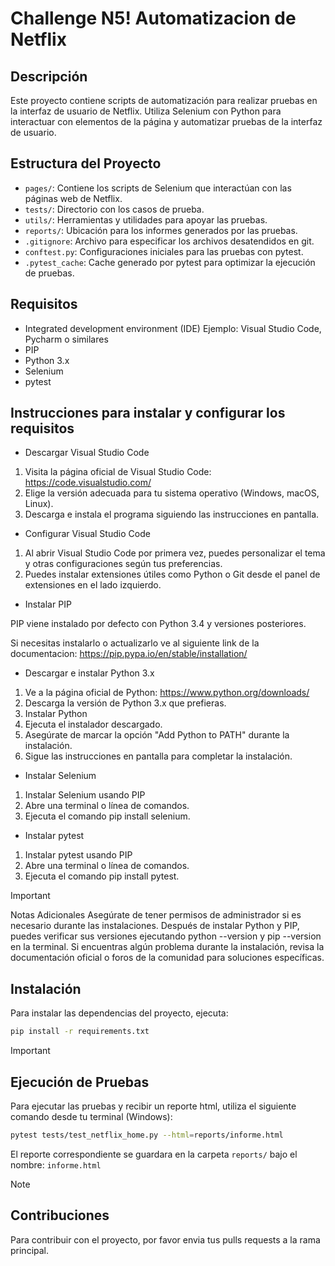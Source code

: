 # Challenge N5! Automatizacion de Netflix

## Descripción

Este proyecto contiene scripts de automatización para realizar pruebas en la interfaz de usuario de Netflix. Utiliza Selenium con Python para interactuar con elementos de la página y automatizar pruebas de la interfaz de usuario.

## Estructura del Proyecto
- `pages/`: Contiene los scripts de Selenium que interactúan con las páginas web de Netflix.
- `tests/`: Directorio con los casos de prueba.
- `utils/`: Herramientas y utilidades para apoyar las pruebas.
- `reports/`: Ubicación para los informes generados por las pruebas.
- `.gitignore`: Archivo para especificar los archivos desatendidos en git.
- `conftest.py`: Configuraciones iniciales para las pruebas con pytest.
- `.pytest_cache`: Cache generado por pytest para optimizar la ejecución de pruebas.

## Requisitos
- Integrated development environment (IDE) Ejemplo: Visual Studio Code, Pycharm o similares
- PIP
- Python 3.x
- Selenium
- pytest

## Instrucciones para instalar y configurar los requisitos
- Descargar Visual Studio Code

1. Visita la página oficial de Visual Studio Code: https://code.visualstudio.com/
2. Elige la versión adecuada para tu sistema operativo (Windows, macOS, Linux).
3. Descarga e instala el programa siguiendo las instrucciones en pantalla.

- Configurar Visual Studio Code

1. Al abrir Visual Studio Code por primera vez, puedes personalizar el tema y otras configuraciones según tus preferencias.
2. Puedes instalar extensiones útiles como Python o Git desde el panel de extensiones en el lado izquierdo.

- Instalar PIP

PIP viene instalado por defecto con Python 3.4 y versiones posteriores. 

Si necesitas instalarlo o actualizarlo ve al siguiente link de la documentacion: https://pip.pypa.io/en/stable/installation/

- Descargar e instalar Python 3.x

1. Ve a la página oficial de Python: https://www.python.org/downloads/
2. Descarga la versión de Python 3.x que prefieras.
3. Instalar Python
4. Ejecuta el instalador descargado.
5. Asegúrate de marcar la opción "Add Python to PATH" durante la instalación.
6. Sigue las instrucciones en pantalla para completar la instalación.

- Instalar Selenium

1. Instalar Selenium usando PIP
2. Abre una terminal o línea de comandos.
3. Ejecuta el comando pip install selenium.

- Instalar pytest
1. Instalar pytest usando PIP
2. Abre una terminal o línea de comandos.
3. Ejecuta el comando pip install pytest.

> [!IMPORTANT]
> Notas Adicionales
> Asegúrate de tener permisos de administrador si es necesario durante las instalaciones.
> Después de instalar Python y PIP, puedes verificar sus versiones ejecutando python --version y pip --version en la terminal.
> Si encuentras algún problema durante la instalación, revisa la documentación oficial o foros de la comunidad para soluciones específicas.

## Instalación
Para instalar las dependencias del proyecto, ejecuta:

```bash
pip install -r requirements.txt
```

> [!IMPORTANT]
> ## Ejecución de Pruebas
> Para ejecutar las pruebas y recibir un reporte html, utiliza el siguiente comando desde tu terminal (Windows):
>
>  ```bash
>  pytest tests/test_netflix_home.py --html=reports/informe.html
>  ```
>  El reporte correspondiente se guardara en la carpeta `reports/` bajo el nombre: `informe.html`

> [!NOTE]
>
> ## Contribuciones
> Para contribuir con el proyecto, por favor envia tus pulls requests a la rama principal.





